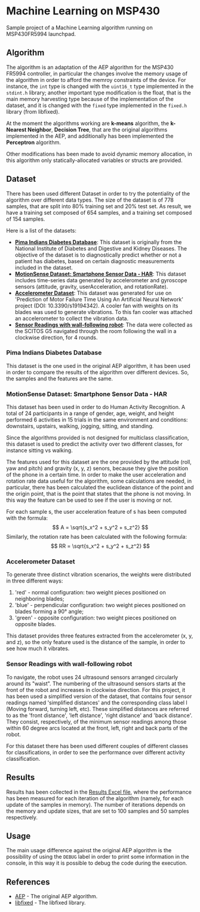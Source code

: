 # Machine Learning on MSP430

Sample project of a Machine Learning algorithm running on MSP430FR5994 launchpad.

## Algorithm

The algorithm is an adaptation of the AEP algorithm for the MSP430 FR5994 controller, in particular the changes involve the memory usage of the algorithm in order to afford the memroy constraints of the device. For instance, the `int` type is changed with the `uint16_t` type implemented in the `stdint.h` library; another important type modification is the float, that is the main memory harvesting type because of the implementation of the dataset, and it is changed with the `fixed` type implemented in the `fixed.h` library (from libfixed).

At the moment the algorithms working are **k-means** algorithm, the **k-Nearest Neighbor**, **Decision Tree**, that are the original algorithms implemented in the AEP, and additionally has been implemented the **Perceptron** algorithm.

Other modifications has been made to avoid dynamic memory allocation, in this algorithm only statically-allocated variables or structs are provided.

## Dataset

There has been used different Dataset in order to try the potentiality of the algorithm over different data types. The size of the dataset is of 778 samples, that are split into 80% training set and 20% test set. As result, we have a training set composed of 654 samples, and a training set composed of 154 samples.

Here is a list of the datasets:

- [**Pima Indians Diabetes Database**](https://www.kaggle.com/datasets/uciml/pima-indians-diabetes-database): This dataset is originally from the National Institute of Diabetes and Digestive and Kidney Diseases. The objective of the dataset is to diagnostically predict whether or not a patient has diabetes, based on certain diagnostic measurements included in the dataset.
- [**MotionSense Dataset: Smartphone Sensor Data - HAR**](https://www.kaggle.com/datasets/malekzadeh/motionsense-dataset): This dataset includes time-series data generated by accelerometer and gyroscope sensors (attitude, gravity, userAcceleration, and rotationRate).
- [**Accelerometer Dataset**](https://www.kaggle.com/datasets/dhinaharp/accelerometer-data-set): This dataset was generated for use on 'Prediction of Motor Failure Time Using An Artificial Neural Network' project (DOI: 10.3390/s19194342). A cooler fan with weights on its blades was used to generate vibrations. To this fan cooler was attached an accelerometer to collect the vibration data.
- [**Sensor Readings with wall-following robot**](https://www.kaggle.com/datasets/uciml/wall-following-robot?select=sensor_readings_4.csv): The data were collected as the SCITOS G5 navigated through the room following the wall in a clockwise direction, for 4 rounds.

### Pima Indians Diabetes Database

This dataset is the one used in the original AEP algorithm, it has been used in order to compare the results of the algorithm over different devices. So, the samples and the features are the same.

### MotionSense Dataset: Smartphone Sensor Data - HAR

This dataset has been used in order to do Human Activity Recognition. A total of 24 participants in a range of gender, age, weight, and height performed 6 activities in 15 trials in the same environment and conditions: downstairs, upstairs, walking, jogging, sitting, and standing.

Since the algorithms provided is not designed for multiclass classification, this dataset is used to predict the activity over two different classes, for instance sitting vs walking.

The features used for this dataset are the one provided by the attitude (roll, yaw and pitch) and gravity (x, y, z) senors, because they give the position of the phone in a certain time. In order to make the user acceleration and rotation rate data useful for the algorithm, some calculations are needed, in particular, there has been calculated the euclidean distance of the point and the origin point, that is the point that states that the phone is not moving. In this way the feature can be used to see if the user is moving or not.

For each sample s, the user acceleration feature of s has been computed with the formula:
$$ A = \sqrt{s_x^2 + s_y^2 + s_z^2} $$
Similarly, the rotation rate has been calculated with the following formula:
$$ RR = \sqrt{s_x^2 + s_y^2 + s_z^2} $$

### Accelerometer Dataset

To generate three distinct vibration scenarios, the weights were distributed in three different ways:

1) 'red' - normal configuration: two weight pieces positioned on neighboring blades;
2) 'blue' - perpendicular configuration: two weight pieces positioned on blades forming a 90° angle;
3) 'green' - opposite configuration: two weight pieces positioned on opposite blades.

This dataset provides three features extracted from the accelerometer (x, y, and z), so the only feature used is the distance of the sample, in order to see how much it vibrates.

### Sensor Readings with wall-following robot

To navigate, the robot uses 24 ultrasound sensors arranged circularly around its "waist". The numbering of the ultrasound sensors starts at the front of the robot and increases in clockwise direction. For this project, it has been used a simplified version of the dataset, that contains four sensor readings named 'simplified distances' and the corresponding class label l (Moving forward, turning left, etc). These simplified distances are referred to as the 'front distance', 'left distance', 'right distance' and 'back distance'. They consist, respectively, of the minimum sensor readings among those within 60 degree arcs located at the front, left, right and back parts of the robot.

For this dataset there has been used different couples of different classes for classifications, in order to see the performance over different activity classification.

## Results

Results has been collected in the [Results Excel file](https://docs.google.com/spreadsheets/d/1A6-PKLFHJk3KmczFO7_IClG042DX3PduE0NoQGsT_CA/edit?usp=sharing), where the performance has been measured for each iteration of the algorithm (namely, for each update of the samples in memory). The number of iterations depends on the memory and update sizes, that are set to 100 samples and 50 samples respectively.

## Usage

The main usage difference against the original AEP algorithm is the possibility of using the `DEBUG` label in order to print some information in the console, in this way it is possible to debug the code during the execution.

## References

- [AEP](https://github.com/Edge-Learning-Machine/AEP) - The original AEP algorithm.
- [libfixed](https://github.com/CMUAbstract/libfixed/tree/b6a5caf12468fd4d573f17f1984706e1b9f5bcc0) - The libfixed library.
